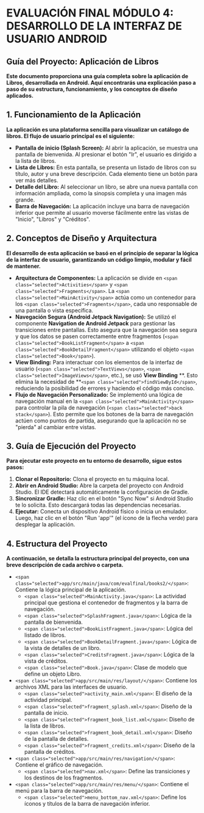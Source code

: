 # EVALUACIÓN FINAL MÓDULO 4: DESARROLLO DE LA INTERFAZ DE USUARIO ANDROID


## Guía del Proyecto: Aplicación de Libros

**Este documento proporciona una guía completa sobre la aplicación de Libros, desarrollada en Android. Aquí encontrarás una explicación paso a paso de su estructura, funcionamiento, y los conceptos de diseño aplicados.**

## 1. Funcionamiento de la Aplicación

**La aplicación es una plataforma sencilla para visualizar un catálogo de libros. El flujo de usuario principal es el siguiente:**

* **Pantalla de inicio (Splash Screen):** Al abrir la aplicación, se muestra una pantalla de bienvenida. Al presionar el botón "Ir", el usuario es dirigido a la lista de libros.
* **Lista de Libros:** En esta pantalla, se presenta un listado de libros con su título, autor y una breve descripción. Cada elemento tiene un botón para ver más detalles.
* **Detalle del Libro:** Al seleccionar un libro, se abre una nueva pantalla con información ampliada, como la sinopsis completa y una imagen más grande.
* **Barra de Navegación:** La aplicación incluye una barra de navegación inferior que permite al usuario moverse fácilmente entre las vistas de "Inicio", "Libros" y "Créditos".

## 2. Conceptos de Diseño y Arquitectura

**El desarrollo de esta aplicación se basó en el principio de separar la lógica de la interfaz de usuario, garantizando un código limpio, modular y fácil de mantener.**

* **Arquitectura de Componentes:** La aplicación se divide en `<span class="selected">Activities</span>` y `<span class="selected">Fragments</span>`. La `<span class="selected">MainActivity</span>` actúa como un contenedor para los `<span class="selected">Fragments</span>`, cada uno responsable de una pantalla o vista específica.
* **Navegación Segura (Android Jetpack Navigation):** Se utilizó el componente **Navigation de Android Jetpack** para gestionar las transiciones entre pantallas. Esto asegura que la navegación sea segura y que los datos se pasen correctamente entre fragmentos (`<span class="selected">BookListFragment</span>` a `<span class="selected">BookDetailFragment</span>` utilizando el objeto `<span class="selected">Book</span>`).
* **View Binding:** Para interactuar con los elementos de la interfaz de usuario (`<span class="selected">TextViews</span>`, `<span class="selected">ImageViews</span>`, etc.), se usó  **View Binding** **. Esto elimina la necesidad de **`<span class="selected">findViewById</span>`, reduciendo la posibilidad de errores y haciendo el código más conciso.
* **Flujo de Navegación Personalizado:** Se implementó una lógica de navegación manual en la `<span class="selected">MainActivity</span>` para controlar la pila de navegación (`<span class="selected">back stack</span>`). Esto permite que los botones de la barra de navegación actúen como puntos de partida, asegurando que la aplicación no se "pierda" al cambiar entre vistas.

## 3. Guía de Ejecución del Proyecto

**Para ejecutar este proyecto en tu entorno de desarrollo, sigue estos pasos:**

1. **Clonar el Repositorio:** Clona el proyecto en tu máquina local.
2. **Abrir en Android Studio:** Abre la carpeta del proyecto con Android Studio. El IDE detectará automáticamente la configuración de Gradle.
3. **Sincronizar Gradle:** Haz clic en el botón "Sync Now" si Android Studio te lo solicita. Esto descargará todas las dependencias necesarias.
4. **Ejecutar:** Conecta un dispositivo Android físico o inicia un emulador. Luego, haz clic en el botón "Run 'app'" (el ícono de la flecha verde) para desplegar la aplicación.

## 4. Estructura del Proyecto

**A continuación, se detalla la estructura principal del proyecto, con una breve descripción de cada archivo o carpeta.**

* `<span class="selected">app/src/main/java/com/evalfinal/books2/</span>`: Contiene la lógica principal de la aplicación.
  * `<span class="selected">MainActivity.java</span>`: La actividad principal que gestiona el contenedor de fragmentos y la barra de navegación.
  * `<span class="selected">SplashFragment.java</span>`: Lógica de la pantalla de bienvenida.
  * `<span class="selected">BookListFragment.java</span>`: Lógica del listado de libros.
  * `<span class="selected">BookDetailFragment.java</span>`: Lógica de la vista de detalles de un libro.
  * `<span class="selected">CreditsFragment.java</span>`: Lógica de la vista de créditos.
  * `<span class="selected">Book.java</span>`: Clase de modelo que define un objeto Libro.
* `<span class="selected">app/src/main/res/layout/</span>`: Contiene los archivos XML para las interfaces de usuario.
  * `<span class="selected">activity_main.xml</span>`: El diseño de la actividad principal.
  * `<span class="selected">fragment_splash.xml</span>`: Diseño de la pantalla de inicio.
  * `<span class="selected">fragment_book_list.xml</span>`: Diseño de la lista de libros.
  * `<span class="selected">fragment_book_detail.xml</span>`: Diseño de la pantalla de detalles.
  * `<span class="selected">fragment_credits.xml</span>`: Diseño de la pantalla de créditos.
* `<span class="selected">app/src/main/res/navigation/</span>`: Contiene el gráfico de navegación.
  * `<span class="selected">nav.xml</span>`: Define las transiciones y los destinos de los fragmentos.
* `<span class="selected">app/src/main/res/menu/</span>`: Contiene el menú para la barra de navegación.
  * `<span class="selected">menu_bottom_nav.xml</span>`: Define los íconos y títulos de la barra de navegación inferior.
